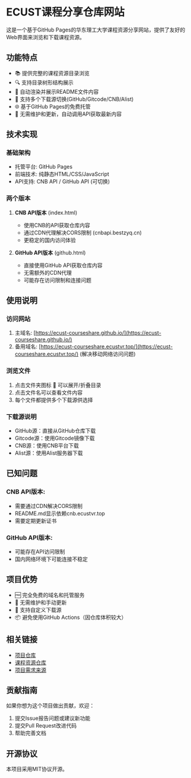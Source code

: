 # ECUST课程分享仓库网站

这是一个基于GitHub Pages的华东理工大学课程资源分享网站，提供了友好的Web界面来浏览和下载课程资源。

## 功能特点

- 📚 提供完整的课程资源目录浏览
- 🔍 支持目录树形结构展示
- 📝 自动渲染并展示README文件内容
- 🔄 支持多个下载源切换(GitHub/Gitcode/CNB/Alist)
- 🌐 基于GitHub Pages的免费托管
- 🚀 无需维护和更新，自动调用API获取最新内容

## 技术实现

### 基础架构
- 托管平台: GitHub Pages
- 前端技术: 纯静态HTML/CSS/JavaScript
- API支持: CNB API / GitHub API (可切换)

### 两个版本
1. **CNB API版本** (index.html)
   - 使用CNB的API获取仓库内容
   - 通过CDN代理解决CORS限制 (cnbapi.bestzyq.cn)
   - 更稳定的国内访问体验

2. **GitHub API版本** (github.html)
   - 直接使用GitHub API获取仓库内容
   - 无需额外的CDN代理
   - 可能存在访问限制和连接问题

## 使用说明

### 访问网站
1. 主域名: [https://ecust-courseshare.github.io/](https://ecust-courseshare.github.io/)
2. 备用域名: [https://ecust-courseshare.ecustvr.top/](https://ecust-courseshare.ecustvr.top/) (解决移动网络访问问题)

### 浏览文件
1. 点击文件夹图标 📁 可以展开/折叠目录
2. 点击文件名可以查看文件内容
3. 每个文件都提供多个下载源供选择

### 下载源说明
- GitHub源：直接从GitHub仓库下载
- Gitcode源：使用Gitcode镜像下载
- CNB源：使用CNB平台下载
- Alist源：使用Alist服务器下载

## 已知问题

### CNB API版本:
- 需要通过CDN解决CORS限制
- README.md显示依赖cnb.ecustvr.top
- 需要定期更新证书

### GitHub API版本:
- 可能存在API访问限制
- 国内网络环境下可能连接不稳定

## 项目优势

- 🆓 完全免费的域名和托管服务
- 🔧 无需维护和手动更新
- 🔄 支持自定义下载源
- 📦 避免使用GitHub Actions（因仓库体积较大）

## 相关链接

- [项目仓库](https://github.com/ecust-CourseShare/ecust-courseshare.github.io)
- [课程资源仓库](https://github.com/tianyilt/ecust-CourseShare)
- [项目需求来源](https://github.com/tianyilt/ecust-CourseShare/issues/202)

## 贡献指南

如果你想为这个项目做出贡献，欢迎：
1. 提交Issue报告问题或建议新功能
2. 提交Pull Request改进代码
3. 帮助完善文档

## 开源协议

本项目采用MIT协议开源。
